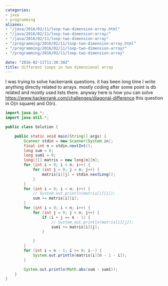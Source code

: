 ```yaml
---
categories:
- java
- programming
aliases:
- "/java/2016/02/11/loop-two-dimension-array.html"
- "/java/2016/02/11/loop-two-dimension-array/"
- "/java/2016/02/11/loop-two-dimension-array"
- "/programming/2016/02/11/loop-two-dimension-array.html"
- "/programming/2016/02/11/loop-two-dimension-array/"
- "/programming/2016/02/11/loop-two-dimension-array"

date: "2016-02-11T11:30:30Z"
title: different loops in two dimensional array
---
```

I was trying to solve hackerrank questions. it has been long time I write anything directly related to arrays. mostly coding after some point is db related and mostly used lists there. anyway here is how you can solve https://www.hackerrank.com/challenges/diagonal-difference this question in O(n square) and O(n).

```java
import java.io.*;
import java.util.*;

public class Solution {

	public static void main(String[] args) {
		Scanner stdin = new Scanner(System.in);
		final int n = stdin.nextInt();
		long sum = 0;
		long sum1 = 0;
		long[][] matris = new long[n][n];
		for (int i = 0; i < n; i++) {
			for (int j = 0; j < n; j++) {
				matris[i][j] = stdin.nextLong();
			}
		}
		for (int i = 0; i < n; i++) {
			// System.out.println(matris[i][i]);
			sum += matris[i][i];
		}
		for (int i = 0; i < n; i++) {
			for (int j = 0; j < n; j++) {
				if (i + j == n - 1) {
					// System.out.println(matris[i][j]);
					sum1 += matris[i][j];
				}

			}
		}
		for (int i = n - 1; i >= 0; i--) {
			System.out.println(matris[i][n - 1 - i]);
		}

		System.out.println(Math.abs(sum - sum1));
	}
}
```